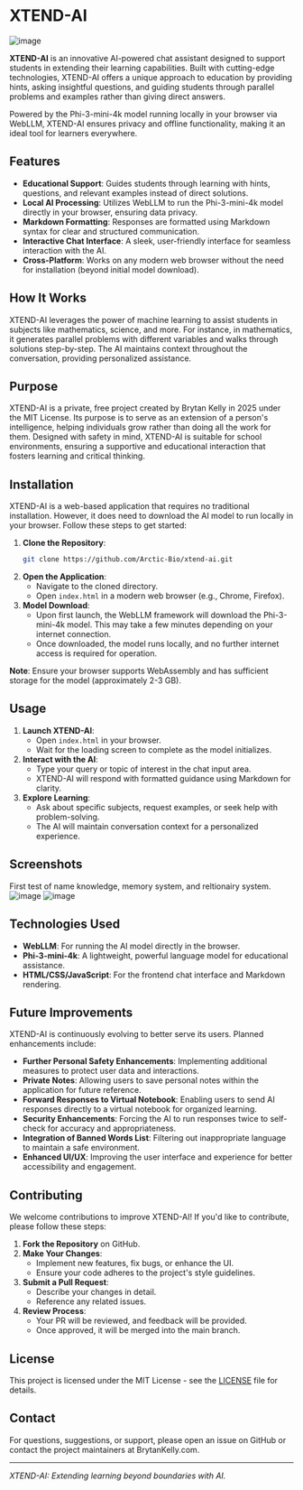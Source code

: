 # XTEND-AI

![image](https://github.com/user-attachments/assets/a8f8b0dd-5f13-467d-a89d-788bf1355208)

**XTEND-AI** is an innovative AI-powered chat assistant designed to support students in extending their learning capabilities. Built with cutting-edge technologies, XTEND-AI offers a unique approach to education by providing hints, asking insightful questions, and guiding students through parallel problems and examples rather than giving direct answers.

Powered by the Phi-3-mini-4k model running locally in your browser via WebLLM, XTEND-AI ensures privacy and offline functionality, making it an ideal tool for learners everywhere.

## Features

- **Educational Support**: Guides students through learning with hints, questions, and relevant examples instead of direct solutions.
- **Local AI Processing**: Utilizes WebLLM to run the Phi-3-mini-4k model directly in your browser, ensuring data privacy.
- **Markdown Formatting**: Responses are formatted using Markdown syntax for clear and structured communication.
- **Interactive Chat Interface**: A sleek, user-friendly interface for seamless interaction with the AI.
- **Cross-Platform**: Works on any modern web browser without the need for installation (beyond initial model download).

## How It Works

XTEND-AI leverages the power of machine learning to assist students in subjects like mathematics, science, and more. For instance, in mathematics, it generates parallel problems with different variables and walks through solutions step-by-step. The AI maintains context throughout the conversation, providing personalized assistance.

## Purpose

XTEND-AI is a private, free project created by Brytan Kelly in 2025 under the MIT License. Its purpose is to serve as an extension of a person's intelligence, helping individuals grow rather than doing all the work for them. Designed with safety in mind, XTEND-AI is suitable for school environments, ensuring a supportive and educational interaction that fosters learning and critical thinking.

## Installation

XTEND-AI is a web-based application that requires no traditional installation. However, it does need to download the AI model to run locally in your browser. Follow these steps to get started:

1. **Clone the Repository**:
   ```bash
   git clone https://github.com/Arctic-Bio/xtend-ai.git
   ```
2. **Open the Application**:
   - Navigate to the cloned directory.
   - Open `index.html` in a modern web browser (e.g., Chrome, Firefox).
3. **Model Download**:
   - Upon first launch, the WebLLM framework will download the Phi-3-mini-4k model. This may take a few minutes depending on your internet connection.
   - Once downloaded, the model runs locally, and no further internet access is required for operation.

**Note**: Ensure your browser supports WebAssembly and has sufficient storage for the model (approximately 2-3 GB).

## Usage

1. **Launch XTEND-AI**:
   - Open `index.html` in your browser.
   - Wait for the loading screen to complete as the model initializes.
2. **Interact with the AI**:
   - Type your query or topic of interest in the chat input area.
   - XTEND-AI will respond with formatted guidance using Markdown for clarity.
3. **Explore Learning**:
   - Ask about specific subjects, request examples, or seek help with problem-solving.
   - The AI will maintain conversation context for a personalized experience.

## Screenshots

First test of name knowledge, memory system, and reltionairy system.
![image](https://github.com/user-attachments/assets/f7c04f74-230d-4484-aad7-b5ea11cde6ab)
![image](https://github.com/user-attachments/assets/fdbce2cf-7605-4a08-ab22-cecc35f9b217)



## Technologies Used

- **WebLLM**: For running the AI model directly in the browser.
- **Phi-3-mini-4k**: A lightweight, powerful language model for educational assistance.
- **HTML/CSS/JavaScript**: For the frontend chat interface and Markdown rendering.

## Future Improvements

XTEND-AI is continuously evolving to better serve its users. Planned enhancements include:

- **Further Personal Safety Enhancements**: Implementing additional measures to protect user data and interactions.
- **Private Notes**: Allowing users to save personal notes within the application for future reference.
- **Forward Responses to Virtual Notebook**: Enabling users to send AI responses directly to a virtual notebook for organized learning.
- **Security Enhancements**: Forcing the AI to run responses twice to self-check for accuracy and appropriateness.
- **Integration of Banned Words List**: Filtering out inappropriate language to maintain a safe environment.
- **Enhanced UI/UX**: Improving the user interface and experience for better accessibility and engagement.

## Contributing

We welcome contributions to improve XTEND-AI! If you'd like to contribute, please follow these steps:

1. **Fork the Repository** on GitHub.
2. **Make Your Changes**:
   - Implement new features, fix bugs, or enhance the UI.
   - Ensure your code adheres to the project's style guidelines.
3. **Submit a Pull Request**:
   - Describe your changes in detail.
   - Reference any related issues.
4. **Review Process**:
   - Your PR will be reviewed, and feedback will be provided.
   - Once approved, it will be merged into the main branch.

## License

This project is licensed under the MIT License - see the [LICENSE](LICENSE) file for details.

## Contact

For questions, suggestions, or support, please open an issue on GitHub or contact the project maintainers at BrytanKelly.com.

---

*XTEND-AI: Extending learning beyond boundaries with AI.*
